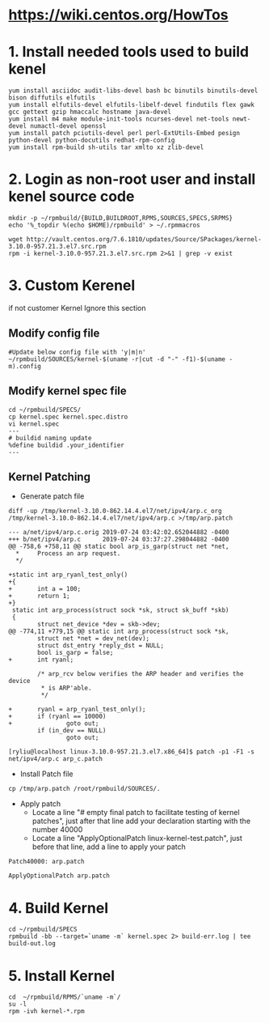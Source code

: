 # https://wiki.centos.org/HowTos

# 1. Install needed tools used to build kenel
```
yum install asciidoc audit-libs-devel bash bc binutils binutils-devel bison diffutils elfutils
yum install elfutils-devel elfutils-libelf-devel findutils flex gawk gcc gettext gzip hmaccalc hostname java-devel
yum install m4 make module-init-tools ncurses-devel net-tools newt-devel numactl-devel openssl
yum install patch pciutils-devel perl perl-ExtUtils-Embed pesign python-devel python-docutils redhat-rpm-config
yum install rpm-build sh-utils tar xmlto xz zlib-devel
```
# 2. Login as non-root user and install kenel source code
```
mkdir -p ~/rpmbuild/{BUILD,BUILDROOT,RPMS,SOURCES,SPECS,SRPMS}
echo '%_topdir %(echo $HOME)/rpmbuild' > ~/.rpmmacros

wget http://vault.centos.org/7.6.1810/updates/Source/SPackages/kernel-3.10.0-957.21.3.el7.src.rpm
rpm -i kernel-3.10.0-957.21.3.el7.src.rpm 2>&1 | grep -v exist
```

# 3. Custom Kerenel
if not customer Kernel Ignore this section
## Modify config file
```
#Update below config file with 'y|m|n'
~/rpmbuild/SOURCES/kernel-$(uname -r|cut -d "-" -f1)-$(uname -m).config
```

## Modify kernel spec file
```
cd ~/rpmbuild/SPECS/
cp kernel.spec kernel.spec.distro
vi kernel.spec
---
# buildid naming update
%define buildid .your_identifier 
---
```
## Kernel Patching
* Generate patch file
```
diff -up /tmp/kernel-3.10.0-862.14.4.el7/net/ipv4/arp.c_org /tmp/kernel-3.10.0-862.14.4.el7/net/ipv4/arp.c >/tmp/arp.patch
```
```
--- a/net/ipv4/arp.c.orig 2019-07-24 03:42:02.652044882 -0400
+++ b/net/ipv4/arp.c      2019-07-24 03:37:27.298044882 -0400
@@ -758,6 +758,11 @@ static bool arp_is_garp(struct net *net,
  *     Process an arp request.
  */

+static int arp_ryanl_test_only()
+{
+       int a = 100;
+       return 1;
+}
 static int arp_process(struct sock *sk, struct sk_buff *skb)
 {
        struct net_device *dev = skb->dev;
@@ -774,11 +779,15 @@ static int arp_process(struct sock *sk,
        struct net *net = dev_net(dev);
        struct dst_entry *reply_dst = NULL;
        bool is_garp = false;
+       int ryanl;

        /* arp_rcv below verifies the ARP header and verifies the device
         * is ARP'able.
         */

+       ryanl = arp_ryanl_test_only();
+       if (ryanl == 10000)
+               goto out;
        if (in_dev == NULL)
                goto out;

```
```
[ryliu@localhost linux-3.10.0-957.21.3.el7.x86_64]$ patch -p1 -F1 -s net/ipv4/arp.c arp_c.patch
```
* Install Patch file
```
cp /tmp/arp.patch /root/rpmbuild/SOURCES/.
```
* Apply patch
  * Locate a line "# empty final patch to facilitate testing of kernel patches", just after that line add your declaration starting with the number 40000
  * Locate a line "ApplyOptionalPatch linux-kernel-test.patch", just before that line, add a line to apply your patch
```
Patch40000: arp.patch
```
```
ApplyOptionalPatch arp.patch
```
# 4. Build Kernel
```
cd ~/rpmbuild/SPECS
rpmbuild -bb --target=`uname -m` kernel.spec 2> build-err.log | tee build-out.log
```
# 5. Install Kernel
```
cd  ~/rpmbuild/RPMS/`uname -m`/
su -l 
rpm -ivh kernel-*.rpm
```
